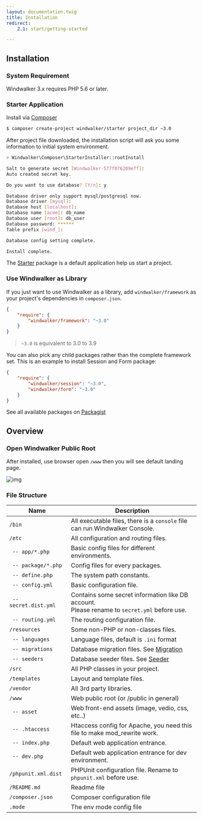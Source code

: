 ```yaml
---
layout: documentation.twig
title: Installation
redirect:
    2.1: start/getting-started

---
```


## Installation

### System Requirement

Windwalker 3.x requires PHP 5.6 or later.

### Starter Application

Install via [Composer](https://getcomposer.org/)

```bash
$ composer create-project windwalker/starter project_dir ~3.0
```

After project file downloaded, the installation script will ask you some information to initial system environment.

```bash
> Windwalker\Composer\StarterInstaller::rootInstall

Salt to generate secret [Windwalker-577f076209eff]:
Auto created secret key.

Do you want to use database? [Y/n]: y

Database driver only support mysql/postgresql now.
Database driver [mysql]:
Database host [localhost]:
Database name [acme]: db_name
Database user [root]: db_user
Database password: ******
Table prefix [wind_]:

Database config setting complete.

Install complete.
```

The [Starter](https://github.com/ventoviro/windwalker-starter) package is a default application help us start a project.

### Use Windwalker as Library

If you just want to use Windwalker as a library, add `windwalker/framework` as your project's dependencies in `composer.json`.

```json
{
    "require": {
        "windwalker/framework": "~3.0"
    }
}
```

> `~3.0` is equivalent to 3.0 to 3.9

You can also pick any child packages rather than the complete framework set. This is an example to install Session and Form package:

```json
{
    "require": {
        "windwalker/session": "~3.0",
        "windwalker/form": "~3.0"
    }
}
```

See all available packages on [Packagist](https://packagist.org/packages/windwalker/)

## Overview

### Open Windwalker Public Root

After installed, use browser open `/www` then you will see default landing page.

![img](https://cloud.githubusercontent.com/assets/1639206/5576484/31c9834c-9037-11e4-9f97-8f73d0822043.png)

### File Structure

| Name | Description |
| ---- | ----------- |
| `/bin`  | All executable files, there is a `console` file can run Windwalker Console. |
| `/etc`  | All configuration and routing files. |
| ` -- app/*.php`  | Basic config files for different environments. |
| ` -- package/*.php`  | Config files for every packages. |
| ` -- define.php`  | The system path constants. |
| ` -- config.yml`  | Basic configuration file. |
| ` -- secret.dist.yml`  | Contains some secret information like DB account. <br /> Please rename to `secret.yml` before use. |
| ` -- routing.yml` | The routing configuration file. |
| `/resources` | Some non-PHP or non-classes files. |
| ` -- languages` | Language files, default is `.ini` format |
| ` -- migrations` | Database migration files. See [Migration](../db/migration.html) |
| ` -- seeders` | Database seeder files. See [Seeder](../db/seeder.html) |
| `/src` | All PHP classes in your project. |
| `/templates` | Layout and template files. |
| `/vendor` | All 3rd party libraries. |
| `/www` | Web public root (or /public in general) |
| ` -- asset` | Web front-end assets (image, vedio, css, etc..) |
| ` -- .htaccess` | Htaccess config for Apache, you need this file to make mod_rewrite work. |
| ` -- index.php` | Default web application entrance. |
| ` -- dev.php` | Default web application entrance for dev environment. |
| `/phpunit.xml.dist` | PHPUnit configuration file. Rename to `phpunit.xml` before use. |
| `/README.md` | Readme file |
| `/composer.json` | Composer configuration file |
| `.mode` | The env mode config file |

